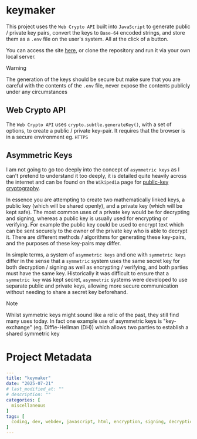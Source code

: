 # keymaker
This project uses the `Web Crypto API` built into `JavaScript` to generate public / private key pairs, convert the keys to `Base-64` encoded strings, and store them as a `.env` file on the user's system. All at the click of a button.

You can access the site [here](https://scarletti-ben.github.io/keymaker), or clone the repository and run it via your own local server.

> [!WARNING]
> The generation of the keys should be secure but make sure that you are careful with the contents of the `.env` file, never expose the contents publicly under any circumstances

## Web Crypto API
The `Web Crypto API` uses `crypto.subtle.generateKey()`, with a set of options, to create a public / private key-pair. It requires that the browser is in a secure environment eg. `HTTPS`

## Asymmetric Keys
I am not going to go too deeply into the concept of `asymmetric keys` as I can't pretend to understand it too deeply, it is detailed quite heavily across the internet and can be found on the `Wikipedia` page for [public-key cryptography](https://en.wikipedia.org/wiki/Public-key_cryptography). 

In essence you are attempting to create two mathematically linked keys, a public key (which will be shared openly), and a private key (which will be kept safe). The most common uses of a private key would be for decrypting and signing, whereas a public key is usually used for encrypting or verifying. For example the public key could be used to encrypt text which can be sent securely to the owner of the private key who is able to decrypt it. There are different methods / algorithms for generating these key-pairs, and the purposes of these key-pairs may differ.

In simple terms, a system of `asymmetric keys` and one with `symmetric keys` differ in the sense that a `symmetric` system uses the same secret key for both decryption / signing as well as encrypting / verifying, and both parties must have the same key. Historically it was difficult to ensure that a `symmetric key` was kept secret, `asymmetric` systems were developed to use separate public and private keys, allowing more secure communication without needing to share a secret key beforehand.

> [!NOTE]
> Whilst symmetric keys might sound like a relic of the past, they still find many uses today. In fact one example use of asymmetric keys is "key-exchange" (eg. Diffie-Hellman (DH)) which allows two parties to establish a shared symmetric key

# Project Metadata
```yaml
---
title: "keymaker"
date: "2025-07-21"
# last_modified_at: ""
# description: ""
categories: [
  miscellaneous
]
tags: [
  coding, dev, webdev, javascript, html, encryption, signing, decryption, cipher, cryptography, private key, public key, key pairs, key-pairs, symmetric keys, asymmetric keys, cryptographic algorithms, web crypto api, base64, .env, environment variables
]
---
```